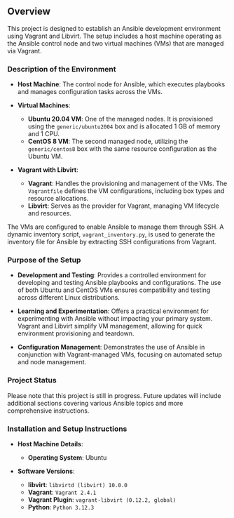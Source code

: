 ## Overview

This project is designed to establish an Ansible development environment using Vagrant and Libvirt. The setup includes a host machine operating as the Ansible control node and two virtual machines (VMs) that are managed via Vagrant.

### Description of the Environment

- **Host Machine**: The control node for Ansible, which executes playbooks and manages configuration tasks across the VMs.

- **Virtual Machines**:
  - **Ubuntu 20.04 VM**: One of the managed nodes. It is provisioned using the `generic/ubuntu2004` box and is allocated 1 GB of memory and 1 CPU.
  - **CentOS 8 VM**: The second managed node, utilizing the `generic/centos8` box with the same resource configuration as the Ubuntu VM.

- **Vagrant with Libvirt**:
  - **Vagrant**: Handles the provisioning and management of the VMs. The `Vagrantfile` defines the VM configurations, including box types and resource allocations.
  - **Libvirt**: Serves as the provider for Vagrant, managing VM lifecycle and resources.

The VMs are configured to enable Ansible to manage them through SSH. A dynamic inventory script, `vagrant_inventory.py`, is used to generate the inventory file for Ansible by extracting SSH configurations from Vagrant.

### Purpose of the Setup

- **Development and Testing**: Provides a controlled environment for developing and testing Ansible playbooks and configurations. The use of both Ubuntu and CentOS VMs ensures compatibility and testing across different Linux distributions.

- **Learning and Experimentation**: Offers a practical environment for experimenting with Ansible without impacting your primary system. Vagrant and Libvirt simplify VM management, allowing for quick environment provisioning and teardown.

- **Configuration Management**: Demonstrates the use of Ansible in conjunction with Vagrant-managed VMs, focusing on automated setup and node management.

### Project Status

Please note that this project is still in progress. Future updates will include additional sections covering various Ansible topics and more comprehensive instructions.

### Installation and Setup Instructions

- **Host Machine Details**:
  - **Operating System**: Ubuntu

- **Software Versions**:
  - **libvirt**: `libvirtd (libvirt) 10.0.0`
  - **Vagrant**: `Vagrant 2.4.1`
  - **Vagrant Plugin**: `vagrant-libvirt (0.12.2, global)`
  - **Python**: `Python 3.12.3`
